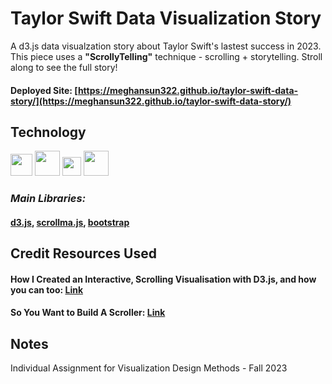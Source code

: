 # Taylor Swift Data Visualization Story

A d3.js data visualzation story about Taylor Swift's lastest success in 2023. This piece uses a **"ScrollyTelling"** technique - scrolling + storytelling. Stroll along to see the full story!

#### Deployed Site: [https://meghansun322.github.io/taylor-swift-data-story/](https://meghansun322.github.io/taylor-swift-data-story/)

## Technology

  <img src="https://user-images.githubusercontent.com/25181517/117447155-6a868a00-af3d-11eb-9cfe-245df15c9f3f.png" width=35/> <img src="https://github.com/d3/d3-logo/blob/master/d3.png" width=40/> <img src="https://camo.githubusercontent.com/5830af8d186bdc1372c517604dde419cf35a9c03f10316278b721e82c092808e/68747470733a2f2f72757373656c6c73616d6f72612e6769746875622e696f2f7363726f6c6c616d612f6c6f676f2e706e67" width=30/> <img src="https://user-images.githubusercontent.com/25181517/183898054-b3d693d4-dafb-4808-a509-bab54cf5de34.png" width=40 />
  
### _Main Libraries:_
#### [d3.js](https://d3js.org/), [scrollma.js](https://github.com/russellsamora/scrollama), [bootstrap](https://getbootstrap.com/)

## Credit Resources Used
#### How I Created an Interactive, Scrolling Visualisation with D3.js, and how you can too: [Link](https://towardsdatascience.com/how-i-created-an-interactive-scrolling-visualisation-with-d3-js-and-how-you-can-too-e116372e2c73)
#### So You Want to Build A Scroller: [Link](https://vallandingham.me/scroller.html)
## Notes
Individual Assignment for Visualization Design Methods - Fall 2023
